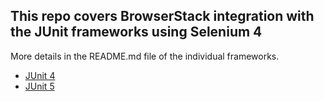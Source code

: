 ## This repo covers BrowserStack integration with the JUnit frameworks using Selenium 4

More details in the README.md file of the individual frameworks.

* [JUnit 4](https://github.com/browserstack/junit-browserstack/blob/selenium-4/junit-4/README.md)
* [JUnit 5](https://github.com/browserstack/junit-browserstack/blob/selenium-4/junit-5/README.md) 